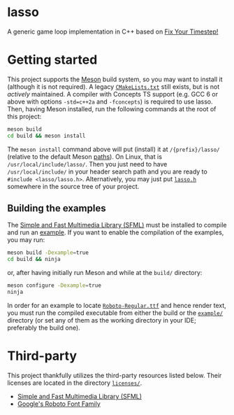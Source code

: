 # lasso
A generic game loop implementation in C++ based on
[Fix Your Timestep!](https://gafferongames.com/post/fix_your_timestep/)

# Getting started

This project supports the [Meson](https://mesonbuild.com/) build system,
so you may want to install it (although it is not required). A legacy
[`CMakeLists.txt`](CMakeLists.txt) still exists, but is not
*actively* maintained.
A compiler with Concepts TS support (e.g. GCC 6 or above with options
`-std=c++2a` and `-fconcepts`) is required to use lasso. Then, having Meson
installed, run the following commands at the root of this project:

```sh
meson build
cd build && meson install
```

The `meson install` command above will put (install) it at `/{prefix}/lasso/`
(relative to the default Meson
[paths](https://mesonbuild.com/Builtin-options.html)).
On Linux, that is `/usr/local/include/lasso/`.
Then you just need to have `/usr/local/include/` in your header search path
and you are ready to `#include <lasso/lasso.h>`.
Alternatively, you may just put [`lasso.h`](include/lasso.h) somewhere in
the source tree of your project.

## Building the examples

The [Simple and Fast Multimedia Library (SFML)](https://github.com/SFML/SFML)
must be installed to compile and run an [example](example/).
If you want to enable the compilation of the examples, you may run:

```sh
meson build -Dexample=true
cd build && ninja
```

or, after having initially run Meson and while at the `build/` directory:

```sh
meson configure -Dexample=true
ninja
```

In order for an example to locate [`Roboto-Regular.ttf`](example/res/font/) and
hence render text, you must run the compiled executable from either the build
or the [`example/`](example/) directory (or set any of them as the working
directory in your IDE; preferably the build one).

# Third-party

This project thankfully utilizes the third-party resources listed below.
Their licenses are located in the directory [`licenses/`](licenses/).

- [Simple and Fast Multimedia Library (SFML)](https://github.com/SFML/SFML)
- [Google's Roboto Font Family](https://github.com/google/roboto/)
